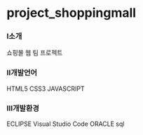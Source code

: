 # project_shoppingmall

### <strong>Ⅰ소개</strong>
 쇼핑몰 웹 팀 프로젝트

### <strong>Ⅱ개발언어</strong>
HTML5
CSS3
JAVASCRIPT

### <strong>Ⅲ개발환경</strong>
ECLIPSE
Visual Studio Code
ORACLE sql
